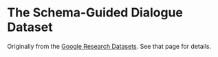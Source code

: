 # The Schema-Guided Dialogue Dataset

Originally from the
[Google Research
Datasets](https://github.com/google-research-datasets/dstc8-schema-guided-dialogue/blob/main/README.md).
See that page for details.
